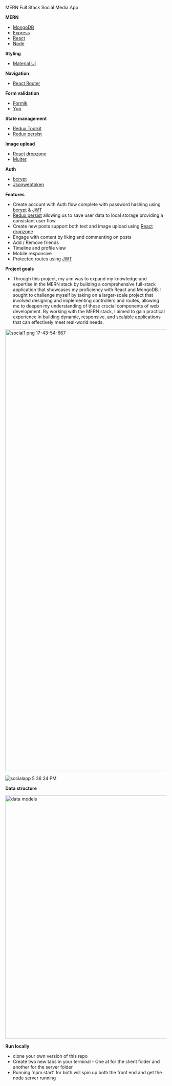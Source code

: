 MERN Full Stack Social Media App

**MERN**
- [MongoDB](https://www.mongodb.com/)
- [Express](https://expressjs.com/)
- [React](https://reactjs.org/)
- [Node](https://nodejs.org/en/download/)

**Styling**
- [Material UI](https://mui.com/material-ui/getting-started/installation/)

**Navigation**
- [React Router](https://reactrouter.com/en/v6.3.0/getting-started/installation)

**Form validation**
- [Formik](https://formik.org/docs/overview)
- [Yup](https://github.com/jquense/yup)

**State management**
- [Redux Toolkit](https://redux-toolkit.js.org/introduction/getting-started)
- [Redux persist](https://github.com/rt2zz/redux-persist)

**Image upload**
- [React dropzone](https://react-dropzone.js.org/)
- [Multer](https://github.com/expressjs/multer)

**Auth**
- [bcrypt](https://www.npmjs.com/package/bcrypt)
- [Jsonwebtoken](https://github.com/auth0/node-jsonwebtoken)

**Features**
- Create account with Auth flow complete with password hashing using [bcrypt](https://www.npmjs.com/package/bcrypt) & [JWT](https://github.com/auth0/node-jsonwebtoken)
- [Redux persist](https://github.com/rt2zz/redux-persist) allowing us to save user data to local storage providing a consistant user flow
- Create new posts support both text and image upload using [React dropzone](https://react-dropzone.js.org/)
- Engage with content by liking and commenting on posts
- Add / Remove friends
- Timeline and profile view
- Mobile responsive
- Protected routes using [JWT](https://github.com/auth0/node-jsonwebtoken)

**Project goals**

- Through this project, my aim was to expand my knowledge and expertise in the MERN stack by building a comprehensive full-stack application that showcases my proficiency with React and MongoDB. I sought to challenge myself by taking on a larger-scale project that involved designing and implementing controllers and routes, allowing me to deepen my understanding of these crucial components of web development. By working with the MERN stack, I aimed to gain practical experience in building dynamic, responsive, and scalable applications that can effectively meet real-world needs.


<img width="1379" alt="social1 png 17-43-54-667" src="https://user-images.githubusercontent.com/82087605/224725321-d59cc4df-ac7a-45c4-ab0a-e03374a88d50.png">

![socialapp 5 36 24 PM](https://user-images.githubusercontent.com/82087605/224725360-2efabb24-c506-4dc5-89cc-4a99ff6bb509.png)


**Data structure**

<img width="760" alt="data models" src="https://user-images.githubusercontent.com/82087605/224788450-ba78aa8e-997f-40e9-a26f-92c83bcd6394.png">


**Run locally**
- clone your own version of this repo
- Create two new tabs in your terminal - One at for the client folder and another for the server folder
- Running 'npm start' for both will spin up both the front end and get the node server running

